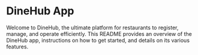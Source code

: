 # DineHub App

Welcome to DineHub, the ultimate platform for restaurants to register, manage, and operate efficiently. This README provides an overview of the DineHub app, instructions on how to get started, and details on its various features.